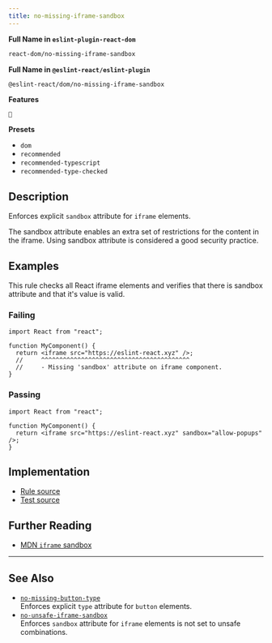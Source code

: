```yaml
---
title: no-missing-iframe-sandbox
---
```


**Full Name in `eslint-plugin-react-dom`**

```sh copy
react-dom/no-missing-iframe-sandbox
```

**Full Name in `@eslint-react/eslint-plugin`**

```sh copy
@eslint-react/dom/no-missing-iframe-sandbox
```

**Features**

`🔧`

**Presets**

- `dom`
- `recommended`
- `recommended-typescript`
- `recommended-type-checked`

## Description

Enforces explicit `sandbox` attribute for `iframe` elements.

The sandbox attribute enables an extra set of restrictions for the content in the iframe. Using sandbox attribute is considered a good security practice.

## Examples

This rule checks all React iframe elements and verifies that there is sandbox attribute and that it's value is valid.

### Failing

```tsx
import React from "react";

function MyComponent() {
  return <iframe src="https://eslint-react.xyz" />;
  //     ^^^^^^^^^^^^^^^^^^^^^^^^^^^^^^^^^^^^^^^^^
  //     - Missing 'sandbox' attribute on iframe component.
}
```

### Passing

```tsx
import React from "react";

function MyComponent() {
  return <iframe src="https://eslint-react.xyz" sandbox="allow-popups" />;
}
```

## Implementation

- [Rule source](https://github.com/Rel1cx/eslint-react/tree/main/packages/plugins/eslint-plugin-react-dom/src/rules/no-missing-iframe-sandbox.ts)
- [Test source](https://github.com/Rel1cx/eslint-react/tree/main/packages/plugins/eslint-plugin-react-dom/src/rules/no-missing-iframe-sandbox.spec.ts)

## Further Reading

- [MDN `iframe` sandbox](https://developer.mozilla.org/en-US/docs/Web/HTML/Element/iframe#attributes)

---

## See Also

- [`no-missing-button-type`](./dom-no-missing-button-type)\
  Enforces explicit `type` attribute for `button` elements.
- [`no-unsafe-iframe-sandbox`](./dom-no-unsafe-iframe-sandbox)\
  Enforces `sandbox` attribute for `iframe` elements is not set to unsafe combinations.
